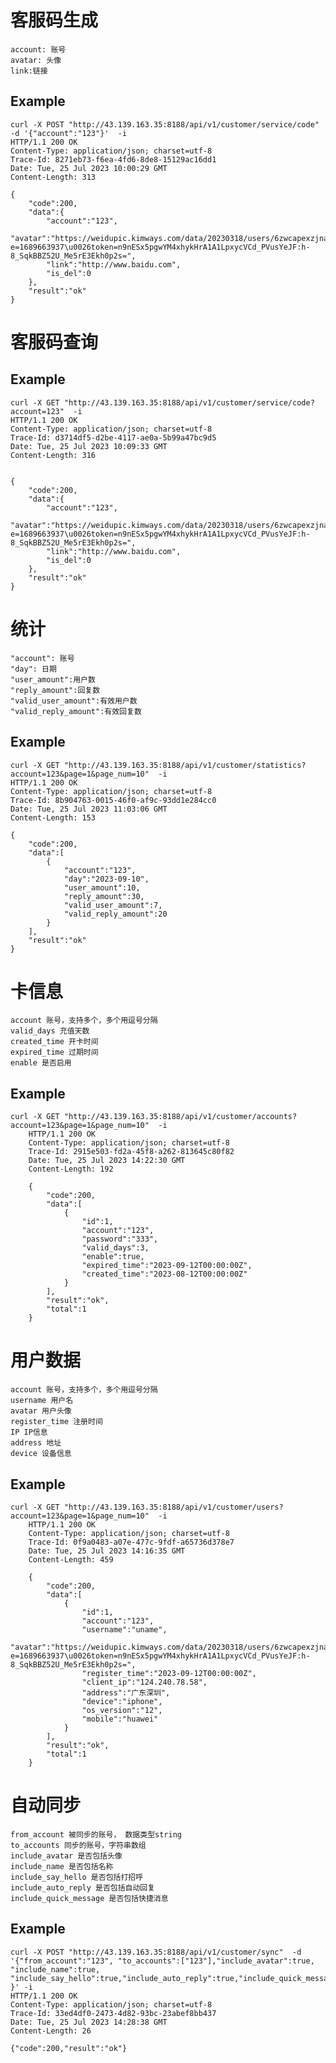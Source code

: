 # 客服码生成

    account: 账号
    avatar: 头像
    link:链接

## Example

    curl -X POST "http://43.139.163.35:8188/api/v1/customer/service/code" -d '{"account":"123"}'  -i
    HTTP/1.1 200 OK
    Content-Type: application/json; charset=utf-8
    Trace-Id: 8271eb73-f6ea-4fd6-8de8-15129ac16dd1
    Date: Tue, 25 Jul 2023 10:00:29 GMT
    Content-Length: 313

    {
        "code":200,
        "data":{
            "account":"123",
            "avatar":"https://weidupic.kimways.com/data/20230318/users/6zwcapexzjnaen75aeanzwx8we/picnenue8pb3ins6gca3tg8n7a/111_preview.jpg?e=1689663937\u0026token=n9nESx5pgwYM4xhykHrA1A1LpxycVCd_PVusYeJF:h-8_SqkBBZ52U_Me5rE3Ekh0p2s=",
            "link":"http://www.baidu.com",
            "is_del":0
        },
        "result":"ok"
    }

# 客服码查询


## Example

    curl -X GET "http://43.139.163.35:8188/api/v1/customer/service/code?account=123"  -i
    HTTP/1.1 200 OK
    Content-Type: application/json; charset=utf-8
    Trace-Id: d3714df5-d2be-4117-ae0a-5b99a47bc9d5
    Date: Tue, 25 Jul 2023 10:09:33 GMT
    Content-Length: 316


    {
        "code":200,
        "data":{
            "account":"123",
            "avatar":"https://weidupic.kimways.com/data/20230318/users/6zwcapexzjnaen75aeanzwx8we/picnenue8pb3ins6gca3tg8n7a/111_preview.jpg?e=1689663937\u0026token=n9nESx5pgwYM4xhykHrA1A1LpxycVCd_PVusYeJF:h-8_SqkBBZ52U_Me5rE3Ekh0p2s=",
            "link":"http://www.baidu.com",
            "is_del":0
        },
        "result":"ok"
    }

# 统计

    "account": 账号
    "day": 日期
    "user_amount":用户数
    "reply_amount":回复数
    "valid_user_amount":有效用户数
    "valid_reply_amount":有效回复数

## Example

    curl -X GET "http://43.139.163.35:8188/api/v1/customer/statistics?account=123&page=1&page_num=10"  -i
    HTTP/1.1 200 OK
    Content-Type: application/json; charset=utf-8
    Trace-Id: 8b904763-0015-46f0-af9c-93dd1e284cc0
    Date: Tue, 25 Jul 2023 11:03:06 GMT
    Content-Length: 153

    {
        "code":200,
        "data":[
            {
                "account":"123",
                "day":"2023-09-10",
                "user_amount":10,
                "reply_amount":30,
                "valid_user_amount":7,
                "valid_reply_amount":20
            }
        ],
        "result":"ok"
    }



# 卡信息
    account 账号，支持多个，多个用逗号分隔
    valid_days 充值天数
    created_time 开卡时间
    expired_time 过期时间
    enable 是否启用

## Example


    curl -X GET "http://43.139.163.35:8188/api/v1/customer/accounts?account=123&page=1&page_num=10"  -i
        HTTP/1.1 200 OK
        Content-Type: application/json; charset=utf-8
        Trace-Id: 2915e503-fd2a-45f8-a262-813645c80f82
        Date: Tue, 25 Jul 2023 14:22:30 GMT
        Content-Length: 192

        {
            "code":200,
            "data":[
                {
                    "id":1,
                    "account":"123",
                    "password":"333",
                    "valid_days":3,
                    "enable":true,
                    "expired_time":"2023-09-12T00:00:00Z",
                    "created_time":"2023-08-12T00:00:00Z"
                }
            ],
            "result":"ok",
            "total":1
        }



# 用户数据


    account 账号，支持多个，多个用逗号分隔
    username 用户名
    avatar 用户头像
    register_time 注册时间
    IP IP信息
    address 地址
    device 设备信息
## Example 





    curl -X GET "http://43.139.163.35:8188/api/v1/customer/users?account=123&page=1&page_num=10"  -i
        HTTP/1.1 200 OK
        Content-Type: application/json; charset=utf-8
        Trace-Id: 0f9a0483-a07e-477c-9fdf-a65736d378e7
        Date: Tue, 25 Jul 2023 14:16:35 GMT
        Content-Length: 459
        
        {
            "code":200,
            "data":[
                {
                    "id":1,
                    "account":"123",
                    "username":"uname",
                    "avatar":"https://weidupic.kimways.com/data/20230318/users/6zwcapexzjnaen75aeanzwx8we/picnenue8pb3ins6gca3tg8n7a/111_preview.jpg?e=1689663937\u0026token=n9nESx5pgwYM4xhykHrA1A1LpxycVCd_PVusYeJF:h-8_SqkBBZ52U_Me5rE3Ekh0p2s=",
                    "register_time":"2023-09-12T00:00:00Z",
                    "client_ip":"124.240.78.58",
                    "address":"广东深圳",
                    "device":"iphone",
                    "os_version":"12",
                    "mobile":"huawei"
                }
            ],
            "result":"ok",
            "total":1
        }

# 自动同步

    from_account 被同步的账号， 数据类型string
    to_accounts 同步的账号，字符串数组
    include_avatar 是否包括头像
    include_name 是否包括名称
    include_say_hello 是否包括打招呼
    include_auto_reply 是否包括自动回复
    include_quick_message 是否包括快捷消息

## Example

    curl -X POST "http://43.139.163.35:8188/api/v1/customer/sync"  -d '{"from_account":"123", "to_accounts":["123"],"include_avatar":true, "include_name":true, "include_say_hello":true,"include_auto_reply":true,"include_quick_message":true }' -i
    HTTP/1.1 200 OK
    Content-Type: application/json; charset=utf-8
    Trace-Id: 33ed4df0-2473-4d82-93bc-23abef8bb437
    Date: Tue, 25 Jul 2023 14:28:38 GMT
    Content-Length: 26

    {"code":200,"result":"ok"}